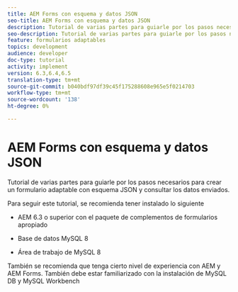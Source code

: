 ```yaml
---
title: AEM Forms con esquema y datos JSON
seo-title: AEM Forms con esquema y datos JSON
description: Tutorial de varias partes para guiarle por los pasos necesarios para crear un formulario adaptable con esquema JSON y consultar los datos enviados.
seo-description: Tutorial de varias partes para guiarle por los pasos necesarios para crear un formulario adaptable con esquema JSON y consultar los datos enviados.
feature: formularios adaptables
topics: development
audience: developer
doc-type: tutorial
activity: implement
version: 6.3,6.4,6.5
translation-type: tm+mt
source-git-commit: b040bdf97df39c45f175288608e965e5f0214703
workflow-type: tm+mt
source-wordcount: '138'
ht-degree: 0%

---
```



# AEM Forms con esquema y datos JSON

Tutorial de varias partes para guiarle por los pasos necesarios para crear un formulario adaptable con esquema JSON y consultar los datos enviados.

Para seguir este tutorial, se recomienda tener instalado lo siguiente

* AEM 6.3 o superior con el paquete de complementos de formularios apropiado

* Base de datos MySQL 8

* Área de trabajo de MySQL 8

También se recomienda que tenga cierto nivel de experiencia con AEM y AEM Forms. También debe estar familiarizado con la instalación de MySQL DB y MySQL Workbench


